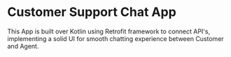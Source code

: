 # Customer Support Chat App
 This App is built over Kotlin using Retrofit framework to connect API's, implementing a solid UI for smooth chatting experience between Customer and Agent.
